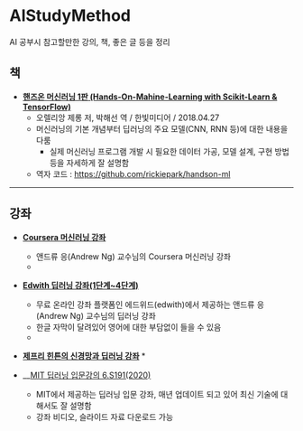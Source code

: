 # AIStudyMethod
AI 공부시 참고할만한 강의, 책, 좋은 글 등을 정리



## 책
* __[핸즈온 머신러닝 1판 (Hands-On-Mahine-Learning with Scikit-Learn & TensorFlow)](https://book.naver.com/bookdb/book_detail.nhn?bid=13541863)__
  * 오렐리앙 제롱 저, 박해선 역 / 한빛미디어 / 2018.04.27
  * 머신러닝의 기본 개념부터 딥러닝의 주요 모델(CNN, RNN 등)에 대한 내용을 다룸
    * 실제 머신러닝 프로그램 개발 시 필요한 데이터 가공, 모델 설계, 구현 방법 등을 자세하게 잘 설명함
  * 역자 코드 : https://github.com/rickiepark/handson-ml
  

---
## 강좌


* __[Coursera 머신러닝 강좌](https://www.coursera.org/learn/machine-learning/home/welcome)__
  * 앤드류 응(Andrew Ng) 교수님의 Coursera 머신러닝 강좌
  * 
  

* __[Edwith 딥러닝 강좌(1단계~4단계)](https://www.edwith.org/deeplearningai1/lecture/34797/)__
  * 무료 온라인 강좌 플랫폼인 에드위드(edwith)에서 제공하는 앤드류 응(Andrew Ng) 교수님의 딥러닝 강좌
  * 한글 자막이 달려있어 영어에 대한 부담없이 들을 수 있음
  * 


* __[제프리 힌튼의 신경망과 딥러닝 강좌](https://www.cs.toronto.edu/~hinton/coursera_lectures.html)__
  * 
  
* __[MIT 딥러닝 입문강의 6.S191(2020)](http://introtodeeplearning.com/2020/index.html)
  * MIT에서 제공하는 딥러닝 입문 강좌, 매년 업데이트 되고 있어 최신 기술에 대해서도 잘 설명함
  * 강좌 비디오, 슬라이드 자료 다운로드 가능

